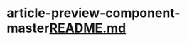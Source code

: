 # article-preview-component-master[README.md](https://github.com/usanCode/article-preview-component-master/files/8146606/README.md)
